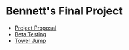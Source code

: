 # Bennett's Final Project
- [Project Proposal](proposal.md)
- [Beta Testing](beta-test.md)
- [Tower Jump](public/index.html)
